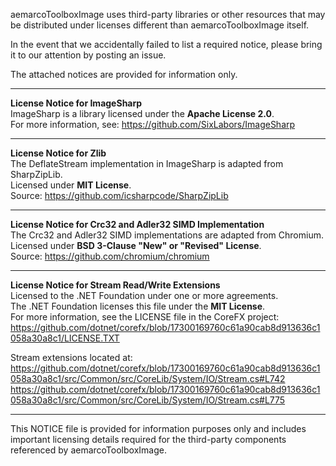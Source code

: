 aemarcoToolboxImage uses third-party libraries or other resources that may be
distributed under licenses different than aemarcoToolboxImage itself.

In the event that we accidentally failed to list a required notice, please
bring it to our attention by posting an issue.

The attached notices are provided for information only.

---

**License Notice for ImageSharp**  
ImageSharp is a library licensed under the **Apache License 2.0**.  
For more information, see: https://github.com/SixLabors/ImageSharp

---

**License Notice for Zlib**  
The DeflateStream implementation in ImageSharp is adapted from SharpZipLib.  
Licensed under **MIT License**.  
Source: https://github.com/icsharpcode/SharpZipLib

---

**License Notice for Crc32 and Adler32 SIMD Implementation**  
The Crc32 and Adler32 SIMD implementations are adapted from Chromium.  
Licensed under **BSD 3-Clause "New" or "Revised" License**.  
Source: https://github.com/chromium/chromium

---

**License Notice for Stream Read/Write Extensions**  
Licensed to the .NET Foundation under one or more agreements.  
The .NET Foundation licenses this file under the **MIT License**.  
For more information, see the LICENSE file in the CoreFX project:  
https://github.com/dotnet/corefx/blob/17300169760c61a90cab8d913636c1058a30a8c1/LICENSE.TXT

Stream extensions located at:  
https://github.com/dotnet/corefx/blob/17300169760c61a90cab8d913636c1058a30a8c1/src/Common/src/CoreLib/System/IO/Stream.cs#L742  
https://github.com/dotnet/corefx/blob/17300169760c61a90cab8d913636c1058a30a8c1/src/Common/src/CoreLib/System/IO/Stream.cs#L775

---

This NOTICE file is provided for information purposes only and includes important licensing details required for the third-party components referenced by aemarcoToolboxImage.


